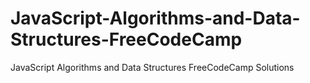 # JavaScript-Algorithms-and-Data-Structures-FreeCodeCamp
JavaScript Algorithms and Data Structures FreeCodeCamp Solutions
